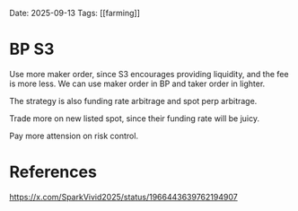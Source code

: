 Date: 2025-09-13
Tags: [[farming]]

# BP S3

Use more maker order, since S3 encourages providing liquidity, and the fee is more less.
We can use maker order in BP and taker order in lighter.

The strategy is also funding rate arbitrage and spot perp arbitrage.

Trade more on new listed spot, since their funding rate will be juicy.

Pay more attension on risk control.

# References
https://x.com/SparkVivid2025/status/1966443639762194907